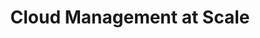---
title: "Cloud Management at Scale"
description: "Mit unserer praktischen Erfahrung in der Umgestaltung von Unternehmen mit dem Ziel in der Cloud erfolgreich zu sein, können wir euch helfen, auch eine operative Exzellenz in AWS zu erreichen."
draft: false

banner_section:
    enable: true
    title: "Optimieren Sie Ihr Unternehmen für den Erfolg in der Cloud."
    content: "Eine Cloud Strategie zu schreiben ist der erste und einfachere Schritt.
                Diese Vision in die Realität zu überführen und die Organisation zu befähigen ist der komplexe Teil.<br>
                Wir teilen gerne unsere Praxis-Erfahrungen, die wir beim Umgestalten und dem Cloud-Ready-Machen von Organisationen gesammelt haben."
    image: "images/illustrations/cloud_management.png"
    button:
        enable: true
        label: "Kontaktiert uns"
        link: "contact"

# detail_section:
#     enable: true
#     title: What do we offer?
#     content: INSERT CONTENT AS MARKDOWN AT END OF PAGE

tile_section:
    enable: true
    title: "Unser Spezialgebiet"
    list:
      - title: "Cloud Strategie"
        enable: true
        content: "Wir helfen euch die Vorteile der Public Cloud sicher zu nutzen und gleichzeitig die unternehmerischen Ziele im Auge zu behalten.<br><br>
        Wir zeigen euch die Stolpersteine im Voraus und helfen euch damit spätere Show-Stoppers zu verhindern, genau so beschleunigen wir eure Cloud Journey."

      - title: "Rechtliches, Datenschutz and Beschaffung"
        enable: true
        content: "Am Beginn jeder Cloud Journey gibt es diverse Datenschutz und rechtliche Themen, die behandelt werden müssen.<br><br>
        Wir können einen Grossteil euerer rechtlichen Lücken schliessen und euer Beschaffungsteam beim Cloud-Paradigmenwechsel unterstützen."

      - title: "Cloud Operation Model"
        enable: true
        content: "Voll automatisiertes Infrastruktur Provisioning benötigt neben technischen Skills und Tools auch ein neues Mindset.<br><br>
        Wir befähigen eure Teams, so dass sie die Verantwortung für die Cloud übernehmen können und helfen ein funktionsübergreifende, agile Mentalität in die Organisation zu tragen."

      - title: "Cloud Financial Management"
        enable: true
        content: "Ein Key Faktor für den Erfolg der Cloud ist das transparente und nutzungs-basiertes Verrechnungsmodell.<br><br>
        Wir kennen die notwendigen Anpassungen, die es braucht um die Betriebskosten effizient zu senken. Wir helfen euch [FinOps](/faq/#finops 'Was ist FinOps?') Prozesse einzuführen und zu leben."

      - title: "Account Lifecycle"
        enable: true
        content: "Die Verwaltung einer Multi Account Cloud Umgebung ist extrem zeitaufwändig und anfällig für menschliche Fehler.<br><br>
        Wir bieten eine anpassungsfähige und hochgradig automatisierte Account Lifecycle Lösung, die diese Arbeit extrem vereinfacht und dadurch eure Time-To-Market entscheidend verbessert."

      - title: "Continuous Integration"
        enable: true
        content: "Infrastructure as Code und die Durchführung von automatisierten Tests sind aus unserer Sicht unerlässlich um erfolgreich zu skalieren.<br><br>
        Mit unserer praktischen Erfahrung in den Bereichen DevOps und [GitOps](/faq/#gitops 'Was ist GitOps?') können wir euch bei der Implementierung der richtigen Lösung helfen."

excerpt_section:
    enable: true
    title: "Lasst uns tiefer eintauchen..."
    list:
      - title_aws: "AWS Multi-Account Strategie"
        enable: true
        image: "images/illustrations/cloud_multi_account.png"
        content: "Alle Workloads in einem einzigen Account zu verwalten endet stets im Chaos, sobald skaliert werden soll.<br>
        Wenn die Zahl der Workloads steigt, werden sie auf diverse Probleme im Zusammenhang mit Workload Isolation, Security, Verrechnung und Provider Limits sichtbar.
        Wenn die Zahl der Workloads wächst, werdet ihr auf verschiedene Probleme in Bezug auf Sicherheit, Isolierung, Abrechnung und Kontingentgrenzen stossen.
        Wir zeigen euch Best Practices und helfen euch die richtige Multi-Account Strategie für eure Unternehmung zu finden."
        link:
          # enable: false
          # label: "read more about xxx"
          # link: "/services/management/xxx"

      # - title_aws: "AWS Account Management"
      - title_aws: "AWS Account Lifecycle"
        enable: true
        image: "images/illustrations/cloud_account_lifecycle.png"
        content: "Bei der Implementierung der Multi-Account Strategie gibt es mehrere Herausforderungen zu bewältigen.<br>
        Wie konfiguriere ich meinen Haupt-Account? Wie strukturiere ich die Accounts in AWS Organizations? Welche Rechte vergebe ich wie? Wie manage ich meine Code-Repositories und [CI/CD Pipelines](/faq/#cicd 'Was ist CI/CD?')?
        Wir bieten eine anpassbare Lösung um eure Accounts, inklusive aller Umsysteme einfach und effizient mit [Infrastructure as Code](/faq/#iac 'Was ist Infrastructure as Code?') zu verwalten."
        link:
          # enable: false
          # label: "read more about nuvibit account manager"
          # link: "/services/management/xxx"
---
